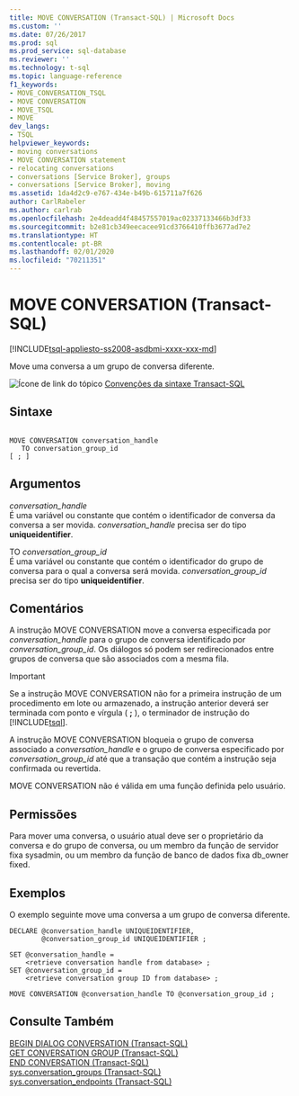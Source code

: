 ```yaml
---
title: MOVE CONVERSATION (Transact-SQL) | Microsoft Docs
ms.custom: ''
ms.date: 07/26/2017
ms.prod: sql
ms.prod_service: sql-database
ms.reviewer: ''
ms.technology: t-sql
ms.topic: language-reference
f1_keywords:
- MOVE_CONVERSATION_TSQL
- MOVE CONVERSATION
- MOVE_TSQL
- MOVE
dev_langs:
- TSQL
helpviewer_keywords:
- moving conversations
- MOVE CONVERSATION statement
- relocating conversations
- conversations [Service Broker], groups
- conversations [Service Broker], moving
ms.assetid: 1da4d2c9-e767-434e-b49b-615711a7f626
author: CarlRabeler
ms.author: carlrab
ms.openlocfilehash: 2e4deadd4f48457557019ac02337133466b3df33
ms.sourcegitcommit: b2e81cb349eecacee91cd3766410ffb3677ad7e2
ms.translationtype: HT
ms.contentlocale: pt-BR
ms.lasthandoff: 02/01/2020
ms.locfileid: "70211351"
---
```

# <a name="move-conversation-transact-sql"></a>MOVE CONVERSATION (Transact-SQL)
[!INCLUDE[tsql-appliesto-ss2008-asdbmi-xxxx-xxx-md](../../includes/tsql-appliesto-ss2008-asdbmi-xxxx-xxx-md.md)]

  Move uma conversa a um grupo de conversa diferente.  
  
 ![Ícone de link do tópico](../../database-engine/configure-windows/media/topic-link.gif "Ícone de link do tópico") [Convenções da sintaxe Transact-SQL](../../t-sql/language-elements/transact-sql-syntax-conventions-transact-sql.md)  
  
## <a name="syntax"></a>Sintaxe  
  
```  
  
MOVE CONVERSATION conversation_handle  
   TO conversation_group_id  
[ ; ]  
```  
  
## <a name="arguments"></a>Argumentos  
 *conversation_handle*  
 É uma variável ou constante que contém o identificador de conversa da conversa a ser movida. *conversation_handle* precisa ser do tipo **uniqueidentifier**.  
  
 TO *conversation_group_id*  
 É uma variável ou constante que contém o identificador do grupo de conversa para o qual a conversa será movida. *conversation_group_id* precisa ser do tipo **uniqueidentifier**.  
  
## <a name="remarks"></a>Comentários  
 A instrução MOVE CONVERSATION move a conversa especificada por *conversation_handle* para o grupo de conversa identificado por *conversation_group_id*. Os diálogos só podem ser redirecionados entre grupos de conversa que são associados com a mesma fila.  
  
> [!IMPORTANT]  
>  Se a instrução MOVE CONVERSATION não for a primeira instrução de um procedimento em lote ou armazenado, a instrução anterior deverá ser terminada com ponto e vírgula ( **;** ), o terminador de instrução do [!INCLUDE[tsql](../../includes/tsql-md.md)].  
  
 A instrução MOVE CONVERSATION bloqueia o grupo de conversa associado a *conversation_handle* e o grupo de conversa especificado por *conversation_group_id* até que a transação que contém a instrução seja confirmada ou revertida.  
  
 MOVE CONVERSATION não é válida em uma função definida pelo usuário.  
  
## <a name="permissions"></a>Permissões  
 Para mover uma conversa, o usuário atual deve ser o proprietário da conversa e do grupo de conversa, ou um membro da função de servidor fixa sysadmin, ou um membro da função de banco de dados fixa db_owner fixed.  
  
## <a name="examples"></a>Exemplos  
 O exemplo seguinte move uma conversa a um grupo de conversa diferente.  
  
```  
DECLARE @conversation_handle UNIQUEIDENTIFIER,  
        @conversation_group_id UNIQUEIDENTIFIER ;  
  
SET @conversation_handle =  
    <retrieve conversation handle from database> ;  
SET @conversation_group_id =  
    <retrieve conversation group ID from database> ;  
  
MOVE CONVERSATION @conversation_handle TO @conversation_group_id ;  
```  
  
## <a name="see-also"></a>Consulte Também  
 [BEGIN DIALOG CONVERSATION &#40;Transact-SQL&#41;](../../t-sql/statements/begin-dialog-conversation-transact-sql.md)   
 [GET CONVERSATION GROUP &#40;Transact-SQL&#41;](../../t-sql/statements/get-conversation-group-transact-sql.md)   
 [END CONVERSATION &#40;Transact-SQL&#41;](../../t-sql/statements/end-conversation-transact-sql.md)   
 [sys.conversation_groups &#40;Transact-SQL&#41;](../../relational-databases/system-catalog-views/sys-conversation-groups-transact-sql.md)   
 [sys.conversation_endpoints &#40;Transact-SQL&#41;](../../relational-databases/system-catalog-views/sys-conversation-endpoints-transact-sql.md)  
  
  
